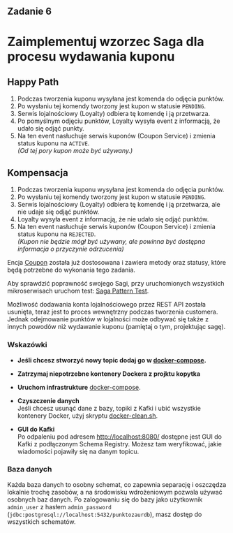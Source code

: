 ## Zadanie 6 

# Zaimplementuj wzorzec Saga dla procesu wydawania kuponu

## Happy Path

1. Podczas tworzenia kuponu wysyłana jest komenda do odjęcia punktów.
2. Po wysłaniu tej komendy tworzony jest kupon w statusie `PENDING`.
3. Serwis lojalnościowy (Loyalty) odbiera tę komendę i ją przetwarza.
4. Po pomyślnym odjęciu punktów, Loyalty wysyła event z informacją, że udało się odjąć punkty.
5. Na ten event nasłuchuje serwis kuponów (Coupon Service) i zmienia status kuponu na `ACTIVE`.  
   *(Od tej pory kupon może być używany.)*

## Kompensacja

1. Podczas tworzenia kuponu wysyłana jest komenda do odjęcia punktów.
2. Po wysłaniu tej komendy tworzony jest kupon w statusie `PENDING`.
3. Serwis lojalnościowy (Loyalty) odbiera tę komendę i ją przetwarza, ale nie udaje się odjąć punktów.
4. Loyalty wysyła event z informacją, że nie udało się odjąć punktów.
5. Na ten event nasłuchuje serwis kuponów (Coupon Service) i zmienia status kuponu na `REJECTED`.  
   *(Kupon nie będzie mógł być używany, ale powinna być dostępna informacja o przyczynie odrzucenia)*

Encja [Coupon](coupon-service/src/main/java/pl/punktozaur/coupon/domain/Coupon.java)  została już dostosowana i zawiera metody oraz statusy, które będą potrzebne do wykonania tego zadania.

Aby sprawdzić poprawność swojego Sagi, przy uruchomionych wszystkich mikroserwisach uruchom test:
[Saga Pattern Test](coupon-service/src/test/java/pl/punktozaur/coupon/SagaEndToEndTest.java).

Możliwość dodawania konta lojalnościowego przez REST API została usunięta, teraz jest to proces wewnętrzny podczas tworzenia customera.
Jednak odejmowanie punktów w lojalności może odbywać się także z innych powodów niż wydawanie kuponu (pamiętaj o tym, projektując sagę).

### Wskazówki

- **Jeśli chcesz stworzyć nowy topic dodaj go w [docker-compose](infrastructure/docker-compose.yml).**

- **Zatrzymaj niepotrzebne kontenery Dockera z projktu kopytka**

- **Uruchom infrastrukture**  [docker-compose](infrastructure/docker-compose.yml).

- **Czyszczenie danych**  
  Jeśli chcesz usunąć dane z bazy, topiki z Kafki i ubić wszystkie kontenery Docker, użyj skryptu [docker-clean.sh](infrastructure/docker-clean.sh).

- **GUI do Kafki**  
  Po odpaleniu pod adresem [http://localhost:8080/](http://localhost:8080/) dostępne jest GUI do Kafki z podłączonym Schema Registry. Możesz tam weryfikować, jakie wiadomości pojawiły się na danym topicu.

### Baza danych

Każda baza danych to osobny schemat, co zapewnia separację i oszczędza lokalnie trochę zasobów, a na środowisku wdrożeniowym pozwala używać osobnych baz danych.
Po zalogowaniu się do bazy jako użytkownik `admin_user` z hasłem `admin_password` (`jdbc:postgresql://localhost:5432/punktozaurdb`), masz dostęp do wszystkich schematów.
